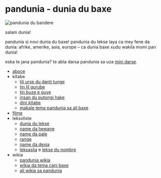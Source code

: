 # pandunia - dunia du baxe

![](http://www.pandunia.info/bandir/bandir.png "pandunia du bandere")

salam dunia!

pandunia si novi dunia du baxe!
pandunia du lekse laya ca mey fene da dunia:
afrike, amerike, asia, europe
– ca dunia baxe xudu wakila momi pan dunia!

eska te jana pandunia?
te abla darsa pandunia sa uza [mini darse](mini_darse.html).


* [aboce](abc.md)
* kitabe
    * [lili urse du danti tunge](urse_dante.md)
    * [tin lil gurube](3_lil_gurube.md)
    * [tin buze e guye](3_buze_e_guye.md)
    * [insan du putongi hake](putong_hake.md)
    * [dini kitabe](dini_kitabe.md)
    * [makale tema pandunia sa ali baxe](makal_tema_pandunia.md)
* [filme](filme.md)
* leksoliste
    * [dunia du lekse](lekse/dunia_loge.html)
    * [name da hewane](lekse/hewan.html)
    * [name da pale](lekse/pal.html)
    * [range](lekse/ange.md)
    * [name da dexia](dexonam.md)
    * [leksaslia](leksaslia.md) e [lekse du nombre](lekse_du_nombre.md)
* wikia
    * [pandunia wikia](https://pandunia.wikia.com/wiki/Pandunia_Wiki)
    * [wikia da tema cani baxe](http://eo.sani-bax.wikia.com/wiki/Kategorio:Sani_bax)
    * [ali wikia sa pandunia](http://eo.pandunia.wikia.com/wiki/Ali_pandunia_wikia)

